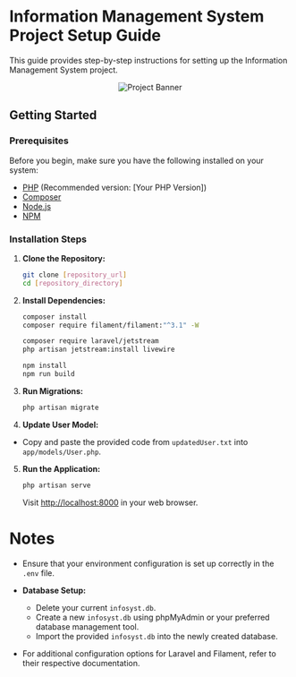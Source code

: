 # Information Management System Project Setup Guide

This guide provides step-by-step instructions for setting up the Information Management System project.

<div style="text-align:center">
  <img src="https://scontent.fmnl8-1.fna.fbcdn.net/v/t39.30808-6/415767027_3635315576683317_349287106496608218_n.jpg?stp=dst-jpg_s851x315&_nc_cat=110&ccb=1-7&_nc_sid=524774&_nc_eui2=AeErWo7G_50Ryf2hoT-n6ETfYznWZ2gznjBjOdZnaDOeMHIsTgL8HR-Yx6e2ho8udpnkXtEub9fuLSIATUyMJld3&_nc_ohc=vgujG4o2wGkAX-Qv3P8&_nc_ht=scontent.fmnl8-1.fna&oh=00_AfBw69kmLz4ATB7LCzjiXHK-sHT1eutuz7NkewJGZOYNRA&oe=659EF2DE" alt="Project Banner" />
</div>


## Getting Started

### Prerequisites

Before you begin, make sure you have the following installed on your system:

- [PHP](https://www.php.net/) (Recommended version: [Your PHP Version])
- [Composer](https://getcomposer.org/)
- [Node.js](https://nodejs.org/)
- [NPM](https://www.npmjs.com/)

### Installation Steps

1. **Clone the Repository:**

    ```bash
    git clone [repository_url]
    cd [repository_directory]
    ```

2. **Install Dependencies:**

    ```bash
    composer install
    composer require filament/filament:"^3.1" -W
    ```

    ```bash
    composer require laravel/jetstream
    php artisan jetstream:install livewire
    ```

    ```bash
    npm install
    npm run build
    ```

3. **Run Migrations:**

    ```bash
    php artisan migrate
    ```

4. **Update User Model:**

- Copy and paste the provided code from `updatedUser.txt` into `app/models/User.php`.

5. **Run the Application:**

    ```bash
    php artisan serve
    ```

    Visit [http://localhost:8000](http://localhost:8000) in your web browser.

# Notes

- Ensure that your environment configuration is set up correctly in the `.env` file.

- **Database Setup:**
  - Delete your current `infosyst.db`.
  - Create a new `infosyst.db` using phpMyAdmin or your preferred database management tool.
  - Import the provided `infosyst.db` into the newly created database.

- For additional configuration options for Laravel and Filament, refer to their respective documentation.
